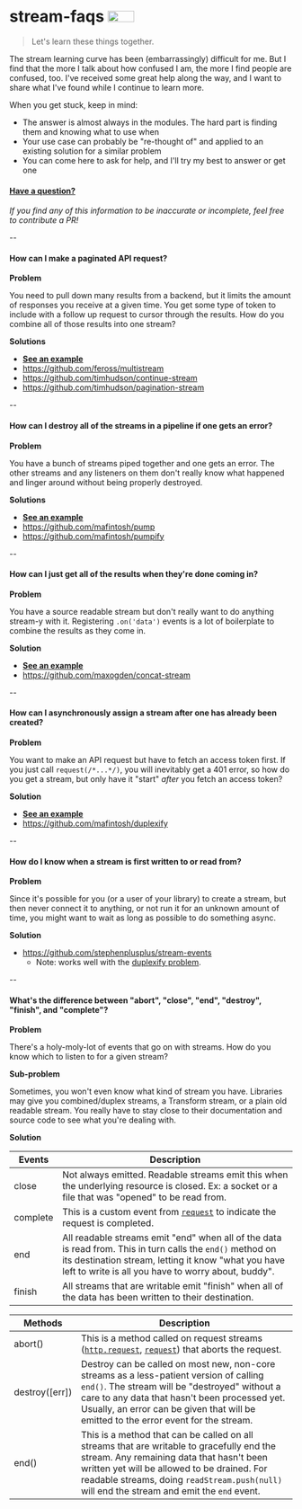 # stream-faqs <a href="https://twitter.com/home?status=FAQs about streams in Node.js - https://github.com/stephenplusplus/stream-faqs"><img src="https://storage.googleapis.com/gitnpm/tweet-button.png" height="20" width="47"></a>
> Let's learn these things together.

The stream learning curve has been (embarrassingly) difficult for me. But I find that the more I talk about how confused I am, the more I find people are confused, too. I've received some great help along the way, and I want to share what I've found while I continue to learn more.

When you get stuck, keep in mind:

  - The answer is almost always in the modules. The hard part is finding them and knowing what to use when
  - Your use case can probably be "re-thought of" and applied to an existing solution for a similar problem
  - You can come here to ask for help, and I'll try my best to answer or get one

#### [Have a question?](https://github.com/stephenplusplus/stream-faqs/issues/new)

*If you find any of this information to be inaccurate or incomplete, feel free to contribute a PR!*

--

<a name="paginate"></a>
#### How can I make a paginated API request?

**Problem**

You need to pull down many results from a backend, but it limits the amount of responses you receive at a given time. You get some type of token to include with a follow up request to cursor through the results. How do you combine all of those results into one stream?

**Solutions**
  - **[See an example](https://github.com/stephenplusplus/stream-faqs/tree/master/ex-paginate)**
  - https://github.com/feross/multistream
  - https://github.com/timhudson/continue-stream
  - https://github.com/timhudson/pagination-stream

--

<a name="destroy"></a>
#### How can I destroy all of the streams in a pipeline if one gets an error?

**Problem**

You have a bunch of streams piped together and one gets an error. The other streams and any listeners on them don't really know what happened and linger around without being properly destroyed.

**Solutions**
  - **[See an example](https://github.com/stephenplusplus/stream-faqs/tree/master/ex-destroy)**
  - https://github.com/mafintosh/pump
  - https://github.com/mafintosh/pumpify

--

<a name="concat"></a>
#### How can I just get all of the results when they're done coming in?

**Problem**

You have a source readable stream but don't really want to do anything stream-y with it. Registering `.on('data')` events is a lot of boilerplate to combine the results as they come in.

**Solution**
  - **[See an example](https://github.com/stephenplusplus/stream-faqs/tree/master/ex-concat)**
  - https://github.com/maxogden/concat-stream

--

<a name="duplexify"></a>
#### How can I asynchronously assign a stream after one has already been created?

**Problem**

You want to make an API request but have to fetch an access token first. If you just call `request(/*...*/)`, you will inevitably get a 401 error, so how do you get a stream, but only have it "start" *after* you fetch an access token?

**Solution**
  - **[See an example](https://github.com/stephenplusplus/stream-faqs/tree/master/ex-async-stream)**
  - https://github.com/mafintosh/duplexify

--

<a name="events"></a>
#### How do I know when a stream is first written to or read from?

**Problem**

Since it's possible for you (or a user of your library) to create a stream, but then never connect it to anything, or not run it for an unknown amount of time, you might want to wait as long as possible to do something async.

**Solution**
  - https://github.com/stephenplusplus/stream-events
    - Note: works well with the [duplexify problem](#duplexify).

--

<a name="ends"></a>
#### What's the difference between "abort", "close", "end", "destroy", "finish", and "complete"?

**Problem**

There's a holy-moly-lot of events that go on with streams. How do you know which to listen to for a given stream?

**Sub-problem**

Sometimes, you won't even know what kind of stream you have. Libraries may give you combined/duplex streams, a Transform stream, or a plain old readable stream. You really have to stay close to their documentation and source code to see what you're dealing with.

**Solution**

Events   | Description
---------|------------
close    | Not always emitted. Readable streams emit this when the underlying resource is closed. Ex: a socket or a file that was "opened" to be read from.
complete | This is a custom event from [`request`](http://gitnpm.com/request) to indicate the request is completed.
end      | All readable streams emit "end" when all of the data is read from. This in turn calls the `end()` method on its destination stream, letting it know "what you have left to write is all you have to worry about, buddy".
finish   | All streams that are writable emit "finish" when all of the data has been written to their destination.

Methods        | Description
---------------|------------
abort()        | This is a method called on request streams ([`http.request`](https://nodejs.org/api/http.html#http_http_request_options_callback), [`request`](http://gitnpm.com/request)) that aborts the request.
destroy([err]) | Destroy can be called on most new, non-core streams as a less-patient version of calling `end()`. The stream will be "destroyed" without a care to any data that hasn't been processed yet. Usually, an error can be given that will be emitted to the error event for the stream.
end()          | This is a method that can be called on all streams that are writable to gracefully end the stream. Any remaining data that hasn't been written yet will be allowed to be drained. For readable streams, doing `readStream.push(null)` will end the stream and emit the `end` event.
